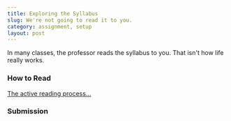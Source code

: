 ```yaml
---
title: Exploring the Syllabus
slug: We're not going to read it to you.
category: assignment, setup
layout: post
---
```


In many classes, the professor reads the syllabus to you. That isn't how life really works.

### How to Read

[The active reading process...]({{site.base}}/infra/active-reading-process/)

### Submission
